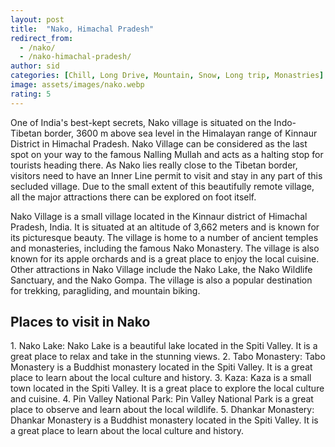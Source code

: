 ```yaml
---
layout: post
title:  "Nako, Himachal Pradesh"
redirect_from:
  - /nako/
  - /nako-himachal-pradesh/
author: sid
categories: [Chill, Long Drive, Mountain, Snow, Long trip, Monastries]
image: assets/images/nako.webp
rating: 5
---
```

One of India's best-kept secrets, Nako village is situated on the Indo-Tibetan border, 3600 m above sea level in the Himalayan range of Kinnaur District in Himachal Pradesh. Nako Village can be considered as the last spot on your way to the famous Nalling Mullah and acts as a halting stop for tourists heading there. As Nako lies really close to the Tibetan border, visitors need to have an Inner Line permit to visit and stay in any part of this secluded village. Due to the small extent of this beautifully remote village, all the major attractions there can be explored on foot itself.

Nako Village is a small village located in the Kinnaur district of Himachal Pradesh, India. It is situated at an altitude of 3,662 meters and is known for its picturesque beauty. The village is home to a number of ancient temples and monasteries, including the famous Nako Monastery. The village is also known for its apple orchards and is a great place to enjoy the local cuisine. Other attractions in Nako Village include the Nako Lake, the Nako Wildlife Sanctuary, and the Nako Gompa. The village is also a popular destination for trekking, paragliding, and mountain biking.

<h2>Places to visit in Nako</h2>
1. Nako Lake: Nako Lake is a beautiful lake located in the Spiti Valley. It is a great place to relax and take in the stunning views.
2. Tabo Monastery: Tabo Monastery is a Buddhist monastery located in the Spiti Valley. It is a great place to learn about the local culture and history.
3. Kaza: Kaza is a small town located in the Spiti Valley. It is a great place to explore the local culture and cuisine.
4. Pin Valley National Park: Pin Valley National Park is a great place to observe and learn about the local wildlife.
5. Dhankar Monastery: Dhankar Monastery is a Buddhist monastery located in the Spiti Valley. It is a great place to learn about the local culture and history.


<div class="pa-carousel-widget" style="width:100%; height:480px; display:none;"
  data-link="https://www.stayapart.in/hotels-in-nako/10-things-to-do-in-nako.php"
  data-title="Nako, Himachal Pradesh"
  data-description="Chill, Long Drive, Mountain, Snow, Long trip"
  data-delay="3">
  <object data="https://lh3.googleusercontent.com/Rzifs_QyjlgGkI7En1uqECmxCg-F3Q5g1I2h_n_2qESteJrB2WSFjM3JflThwvAhWXyCdHN_t_rqqWGMaQwH28UQd1wK52KrkAcZ7-oLVI3SDOjLh9hpWeh99r-n9nAaYhG0pqGvUlk=w960-rw-h720"></object>
  <object data="https://lh3.googleusercontent.com/ddW2No9gnW3CVzHRlunS7Q7YLxzh5Ohu3N08uyrz677slf7bV3jXkqoh7yM--pPsy9Bxd-yfX868fUjzZ37Zpx6u6FoPRDCIokMsRyYn26EMQBpSyXaVJfmGV9u7Sj6zf9sxfNX81SA=w960-rw-h720"></object>
  <object data="https://lh3.googleusercontent.com/h5n8Bze_AXhoNKspnxR-EA_i72tRpDxUvDhAzT52ZVbeHCDiEOxmg0LOL04aqDl2cYveFZAIYKevCLUvqdjW4nXMaVapUsFRBA0UX17GDoUxvZji8ZgK7FmDRTg3-R1ZS7MFq4e-cIQ=w960-rw-h720"></object>
  <object data="https://lh3.googleusercontent.com/n-mOWGxukMdNMddg_EYIUOWj-Qmh6TK6LFtXyfy7RGDLsbrHp8i_k4ycgRj2uumeJU-MiP5dvhikBT3H29MFq13ZZnBMwy4VdtnQOZIcZRsoaPvk-N1wAIQUnhN31qcut7ACr_TcGZg=w960-rw-h720"></object>
  <object data="https://lh3.googleusercontent.com/WdprWSnA7K8088I_4xP8Waiit13ZxfazCEnZSDEowTAwx3-1olCXIlhDythnbhmPj0CHbB9V0nrwnFh18MkuOmwzmet7gmRBEvZM3z0ZW_yj0bh6FYUpkAnCOxUArBq4OFWnpxVXtgQ=w960-rw-h720"></object>
  <object data="https://lh3.googleusercontent.com/FR4DY86dMQJF7O0JnuHSXvjBAily0sCjMOaGlxtiA2ld_tiykp3us1Td00VuL1QcY7QRWIbmMMsJ-S_RPfnleGxfgj7aMSbwSBBiCFGZ4sY6-gDNxmlKGmKHVRAl3FOOvAuSV6Qc4u0=w960-rw-h720"></object>
  <object data="https://lh3.googleusercontent.com/nvLKFyCvfszkPX_V90xF-GHRq0LyD3ujBbKFQ_WXK8NfoIVgrOBq8Z5HktUdMRIow9xF2eaM-PK-w7rj-Mceze7h0xXHVz0LU84nPKBotHkxymHNvVX6x6Qbh7V9pmgRzfpVmCTB6ps=w960-rw-h720"></object>
  <object data="https://lh3.googleusercontent.com/PLb1e_0_PiZJ8l5DxM8Qi6HayZ2CQHpkBg3HCYEDQxlvEMSXNGETgpSj1Pzv2s6cJcaXO3Za4klCljD21mLzRfO4tDRnIwRj5YRmAGgqnwv8t_gIPIDw3ztfiW7Y9eJt67NKau5vYnc=w960-rw-h720"></object>
  <object data="https://lh3.googleusercontent.com/3lnYEJSb1jeEk8C6s5F4JKlFSmuHZCDx7RREsDcaCxRlFgwNxBeMqs1-hqMfxJVgls58V0aarcFpKWb02bpAalgGUcj2NtJYtSFw6kDBE8roN4PGCIfM3ZP9XtypSviRpAbNo43NBRs=w960-rw-h720"></object>
  <object data="https://lh3.googleusercontent.com/FoX6abYhCut6kRWBQHpjE_QUZ3SZkceVhRzKURHD0E42GkrDqOayHDvDcbXXpTHSJGD8kiIlO8WCW5RYzqmOenU97T8S3bUMuzXyww5eRzdJlrIMGHOXjVl0JbAxVyMHC1dwffBfs58=w960-rw-h720"></object>
  <object data="https://lh3.googleusercontent.com/_gavAOJ4RjaZJY7lkHijdG_qKfqvSHuBCbCW0shjCo-0zk8_aVXpYT4urzWyVQhuP2qTAV8OYp223aXDh9_VsqA92XWOmUvtdX0bAQzDaBM9XXtYMkPmP7uep6YTju-PRyHcs_rQpyk=w960-rw-h720"></object>
  <object data="https://lh3.googleusercontent.com/F-j7fpwPU2GFNk4be2Cs9Xt2XRAIthLjqnUdR8rGUGJR0vs2SsH8NPWNgHnYgeRlRLREgsbllXJfMmNn_eaG-tvAw5Vp7h7PzaDJGcGYKKUNwsRhNWfFsAIew_Bh3cSZCtxTRPtJ_vY=w960-rw-h720"></object>
  <object data="https://lh3.googleusercontent.com/K00b26bYlwo8n1g3KuUM6eSfWpEx7A_n0So2So7swW_RrnzjHOZKECU8JjgPh4PoqrxU0a3QwXNMQXrDX2tvmLhcmEtGDW-sYeWNGMHIIfuIM0TJ2dxQw2VrHlbTrrV2k7QjLOafiUg=w960-rw-h720"></object>
  <object data="https://lh3.googleusercontent.com/qowWeGj6M0qkYlukaMw2rxCE3s7p3j0i5TklPZGVIuNgC1a3jxedtodx8vW8e5hSbSZJS03IUkBcG4vlc4TzMRfWqdOw6u_ldu2Cc1HE6LgYn2xAGP0QSCdmzVCb-InJMrM0ZxTHNss=w960-rw-h720"></object>
  <object data="https://lh3.googleusercontent.com/5P1guIGjSny2s-FLv056bnjsUShCY8QpzOATM3e8QH3QSHsSh7oyuuevy5nQZw-cacbflL1fEyVZWyMkWc3yNDCWb9kieZTFBuRR7hpTod4KR-hs6k3iCWX0n6qIlRsb-elYWdH6olk=w960-rw-h720"></object>
  <object data="https://lh3.googleusercontent.com/XDZZf6Ud0oeGlcA5RpNaFq8DgllcbSbKnYutM3ShR_B0pPqfmPGzfb_CjnIrkGaKcSsd0mGbzgyfV0NqZWRjuZP7GpKKnJ2o6kaKsN_8tHQPQfLPAhQULfF9UUS1Yv27OY4nvfS8L_Y=w960-rw-h720"></object>
  <object data="https://lh3.googleusercontent.com/smui5JtOJ6YiZG75GiJYWENswQ0GS-hOochJTDOeXHRFVO1RJvT2Go2gb9xPoXk9lBA-M651mBEQ6kpUpNOc7BPY5p3glpCip7gdk0vp4Vu_RLdePF8wStz0KO6BUeCYT_dLWoz2gQs=w960-rw-h720"></object>
  <object data="https://lh3.googleusercontent.com/dlSF8CucyPGthr58a-V9LeBl_9s_J9KzlIKRAb1fUUG3_7mralYo2KjmHkecOaSMa0S5bT4PULDdScZF_y4pa5dJ0CW0m2BqhhuurrYcWBZY3BAwx5xCrNFyqQs2dnPdQXc4hBu4-Qs=w960-rw-h720"></object>
  <object data="https://lh3.googleusercontent.com/9a2mgFZrOZnUY6oIktnJccfJKfFbP4K4hOTV4Cj6Ad9hz2XTMN9Z5Rm2UtoH9A_o10YjrDksGj2AmqkffTMbVXMdyHF6C6LwvApjCgMTEkKTtHkvwUrsxf7DAlK9fmYd47ZRNDhXVAQ=w960-rw-h720"></object>
  <object data="https://lh3.googleusercontent.com/k8PulMcshT-kUHmiF3SrjkBOKKXhCsxraibNcrSFEUdQ81PiC1yxQ5KUzKiOoiWQcW8vpIZkqCAHLW9e-Xa2WZCKNIpH2AINpYbRwIDzlBp5NlcGAsPHhp_Sc3WMZIIuz0sZDqW9Sdo=w960-rw-h720"></object>
  <object data="https://lh3.googleusercontent.com/PKEXXL4EAsDTmJcfTwO4WUrXXRzy_W0Wxo76wyeRbNmRqx7bsKFFXRkLEGKvEdoMedy8bLCFqjEOvxjB8HnPXNdBihsPnqxrr0LjmTtIqO7Bv3wd7Ayi6FDi2xDogi-UTxNAZ6_kTSQ=w960-rw-h720"></object>
</div>
